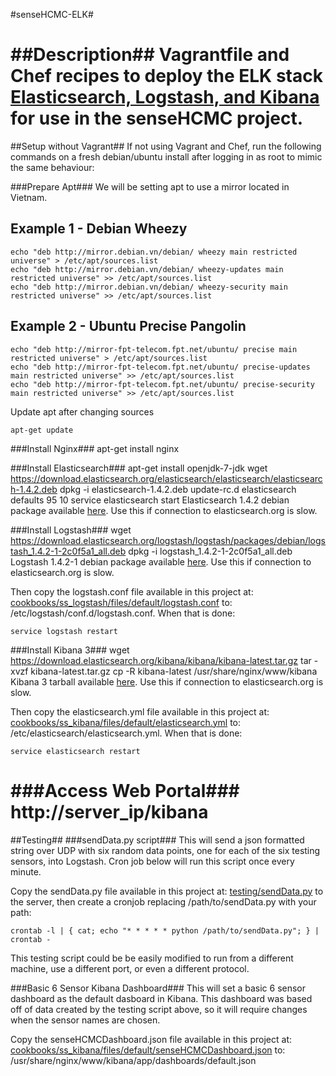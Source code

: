 #senseHCMC-ELK#

##Description##
Vagrantfile and Chef recipes to deploy the ELK stack [Elasticsearch, Logstash, and Kibana](http://www.elasticsearch.org/overview/) for use in the senseHCMC project.
===================================
##Setup without Vagrant##
If not using Vagrant and Chef, run the following commands on a fresh debian/ubuntu install after logging in as root to mimic the same behaviour:

###Prepare Apt###
  We will be setting apt to use a mirror located in Vietnam.
  
  Example 1 - Debian Wheezy
  -------------------------
  
    echo "deb http://mirror.debian.vn/debian/ wheezy main restricted universe" > /etc/apt/sources.list
    echo "deb http://mirror.debian.vn/debian/ wheezy-updates main restricted universe" >> /etc/apt/sources.list
    echo "deb http://mirror.debian.vn/debian/ wheezy-security main restricted universe" >> /etc/apt/sources.list
	
  Example 2 - Ubuntu Precise Pangolin
  -----------------------------------

    echo "deb http://mirror-fpt-telecom.fpt.net/ubuntu/ precise main restricted universe" > /etc/apt/sources.list
    echo "deb http://mirror-fpt-telecom.fpt.net/ubuntu/ precise-updates main restricted universe" >> /etc/apt/sources.list
    echo "deb http://mirror-fpt-telecom.fpt.net/ubuntu/ precise-security main restricted universe" >> /etc/apt/sources.list
  
  Update apt after changing sources
  
	apt-get update

###Install Nginx###
    apt-get install nginx
  
###Install Elasticsearch###
    apt-get install openjdk-7-jdk
    wget https://download.elasticsearch.org/elasticsearch/elasticsearch/elasticsearch-1.4.2.deb
    dpkg -i elasticsearch-1.4.2.deb
    update-rc.d elasticsearch defaults 95 10
    service elasticsearch start
  Elasticsearch 1.4.2 debian package available [here](localELK/elasticsearch-1.4.2.deb).  Use this if connection to elasticsearch.org is slow.

###Install Logstash###
    wget https://download.elasticsearch.org/logstash/logstash/packages/debian/logstash_1.4.2-1-2c0f5a1_all.deb
    dpkg -i logstash_1.4.2-1-2c0f5a1_all.deb
  Logstash 1.4.2-1 debian package available [here](localELK/logstash-1.4.2-1.deb).  Use this if connection to elasticsearch.org is slow.

  Then copy the logstash.conf file available in this project at: [cookbooks/ss_logstash/files/default/logstash.conf](cookbooks/ss_logstash/files/default/logstash.conf) to: /etc/logstash/conf.d/logstash.conf.  When that is done:
  
    service logstash restart

###Install Kibana 3###
    wget https://download.elasticsearch.org/kibana/kibana/kibana-latest.tar.gz
    tar -xvzf kibana-latest.tar.gz
    cp -R kibana-latest /usr/share/nginx/www/kibana
  Kibana 3 tarball available [here](localELK/kibana-latest.tar.gz).  Use this if connection to elasticsearch.org is slow.

  Then copy the elasticsearch.yml file available in this project at: [cookbooks/ss_kibana/files/default/elasticsearch.yml](cookbooks/ss_kibana/files/default/elasticsearch.yml) to: /etc/elasticsearch/elasticsearch.yml.  When that is done:

    service elasticsearch restart

###Access Web Portal###
    http://server_ip/kibana
===================================
##Testing##
###sendData.py script###
  This will send a json formatted string over UDP with six random data points, one for each of the six testing sensors, into Logstash.  Cron job below will run this script once every minute.

  Copy the sendData.py file available in this project at: [testing/sendData.py](testing/sendData.py) to the server, then create a cronjob replacing /path/to/sendData.py with your path:
 
    crontab -l | { cat; echo "* * * * * python /path/to/sendData.py"; } | crontab -   
  This testing script could be be easily modified to run from a different machine, use a different port, or even a different protocol.

###Basic 6 Sensor Kibana Dashboard###
  This will set a basic 6 sensor dashboard as the default dasboard in Kibana.  This dashboard was based off of data created by the testing script above, so it will require changes when the sensor names are chosen.

  Copy the senseHCMCDashboard.json file available in this project at: 
  [cookbooks/ss_kibana/files/default/senseHCMCDashboard.json](cookbooks/ss_kibana/files/default/senseHCMCDashboard.json) 
  to: 
  /usr/share/nginx/www/kibana/app/dashboards/default.json


